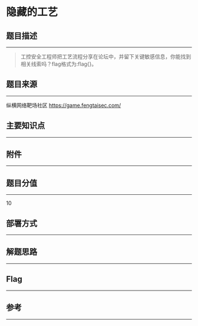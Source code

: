 # 隐藏的工艺

## 题目描述
---
> 工控安全工程师把工艺流程分享在论坛中，并留下关键敏感信息，你能找到相关线索吗？flag格式为:flag{}。

## 题目来源
---
纵横网络靶场社区 https://game.fengtaisec.com/

## 主要知识点
---


## 附件
---


## 题目分值
---
10

## 部署方式
---


## 解题思路
---


## Flag
---


## 参考
---
